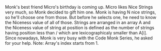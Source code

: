 Monk's best friend Micro's birthday is coming up. Micro likes Nice Strings very much, so Monk decided to gift him one. Monk is having N nice strings, so he'll choose one from those. But before he selects one, he need to know the Niceness value of all of those. Strings are arranged in an array A and the Niceness value of string at position is defined as the number of strings having position less than / which are lexicographicaly smaller than A[i]. Since nowadays, Monk is very busy with the Code Monk Series, he asked for your help. Note: Array's index starts from 1.
